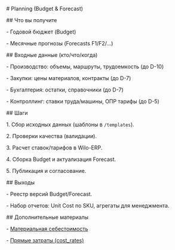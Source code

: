 \# Planning (Budget \& Forecast)



\## Что вы получите

\- Годовой бюджет (Budget)

\- Месячные прогнозы (Forecasts F1/F2/…)



\## Входные данные (кто/что/когда)

\- Производство: объемы, маршруты, трудоемкость (до D-10)

\- Закупки: цены материалов, контракты (до D-7)

\- Бухгалтерия: остатки, справочники (до D-7)

\- Контроллинг: ставки труда/машины, ОПР тарифы (до D-5)



\## Шаги

1\. Сбор исходных данных (шаблоны в `/templates`).

2\. Проверки качества (валидации).

3\. Расчет ставок/тарифов в Wilo-ERP.

4\. Сборка Budget и актуализация Forecast.

5\. Публикация и согласование.



\## Выходы

\- Реестр версий Budget/Forecast.

\- Набор отчетов: Unit Cost по SKU, агрегаты для менеджмента.

\## Дополнительные материалы

\- [Материальная себестоимость](./bom.md)

\- [Прямые затраты (cost_rates)](./direct_costs.md)

